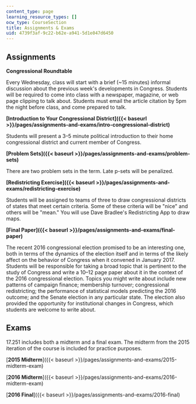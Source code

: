 ```yaml
---
content_type: page
learning_resource_types: []
ocw_type: CourseSection
title: Assignments & Exams
uid: 4739f3af-9c22-b62e-a941-5d1e047d6450
---
```


Assignments
-----------

**Congressional Roundtable**

Every Wednesday, class will start with a brief (~15 minutes) informal discussion about the previous week's developments in Congress. Students will be required to come into class with a newspaper, magazine, or web page clipping to talk about. Students must email the article citation by 5pm the night before class, and come prepared to talk.

**[Introduction to Your Congressional District]({{< baseurl >}}/pages/assignments-and-exams/intro-congressional-district)**

Students will present a 3–5 minute political introduction to their home congressional district and current member of Congress.

**[Problem Sets]({{< baseurl >}}/pages/assignments-and-exams/problem-sets)**

There are two problem sets in the term. Late p-sets will be penalized.

**[Redistricting Exercise]({{< baseurl >}}/pages/assignments-and-exams/redistricting-exercise)**

Students will be assigned to teams of three to draw congressional districts of states that meet certain criteria. Some of these criteria will be "nice" and others will be "mean." You will use Dave Bradlee's Redistricting App to draw maps.

**[Final Paper]({{< baseurl >}}/pages/assignments-and-exams/final-paper)**

The recent 2016 congressional election promised to be an interesting one, both in terms of the dynamics of the election itself and in terms of the likely affect on the behavior of Congress when it convened in January 2017. Students will be responsible for taking a broad topic that is pertinent to the study of Congress and write a 10–12 page paper about it in the context of the 2016 congressional election. Topics you might write about include new patterns of campaign finance; membership turnover; congressional redistricting; the performance of statistical models predicting the 2016 outcome; and the Senate election in any particular state. The election also provided the opportunity for institutional changes in Congress, which students are welcome to write about.

Exams
-----

17.251 includes both a midterm and a final exam. The midterm from the 2015 iteration of the course is included for practice purposes.

[**2015 Midterm**]({{< baseurl >}}/pages/assignments-and-exams/2015-midterm-exam)

[**2016 Midterm**]({{< baseurl >}}/pages/assignments-and-exams/2016-midterm-exam)

[**2016 Final**]({{< baseurl >}}/pages/assignments-and-exams/2016-final)
